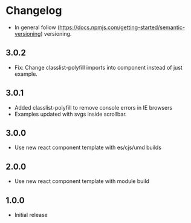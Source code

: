 # Changelog

* In general follow (https://docs.npmjs.com/getting-started/semantic-versioning) versioning.

## <next>

## 3.0.2
* Fix: Change classlist-polyfill imports into component instead of just example.

## 3.0.1
* Added classlist-polyfill to remove console errors in IE browsers
* Examples updated with svgs inside scrollbar.

## 3.0.0
* Use new react component template with es/cjs/umd builds

## 2.0.0
* Use new react component template with module build

## 1.0.0
* Initial release
